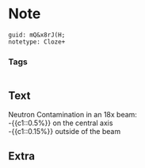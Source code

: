 # Note
```
guid: mQ&x8rJ(H;
notetype: Cloze+
```

### Tags
```
```

## Text
<div>Neutron Contamination in an 18x beam:</div><div>-{{c1::0.5%}} on the central axis</div><div>-{{c1::0.15%}} outside of the beam</div><div>
</div>

## Extra

